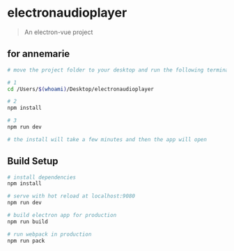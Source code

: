 # electronaudioplayer

> An electron-vue project

## for annemarie
```bash
# move the project folder to your desktop and run the following terminal commands in order

# 1
cd /Users/$(whoami)/Desktop/electronaudioplayer

# 2
npm install

# 3
npm run dev

# the install will take a few minutes and then the app will open
```
## Build Setup

``` bash
# install dependencies
npm install

# serve with hot reload at localhost:9080
npm run dev

# build electron app for production
npm run build

# run webpack in production
npm run pack
```
